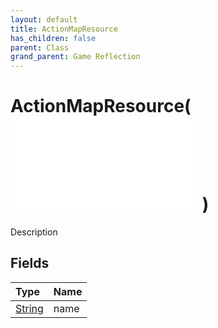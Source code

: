 ```yaml
---
layout: default
title: ActionMapResource
has_children: false
parent: Class
grand_parent: Game Reflection
---
```

# ActionMapResource( ![ ActionMap ](/game-reflection/classes/action_map.md) )
Description 

## Fields
| Type | Name |
|:-------------|:--------------|
| [String](/game-reflection/components/string.md) | name |
